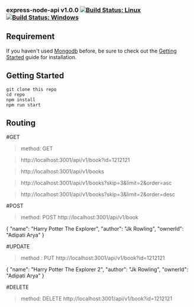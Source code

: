 ### express-node-api v1.0.0 [![Build Status: Linux](https://travis-ci.org/gruntjs/grunt-contrib-less.svg?branch=master)](https://travis-ci.org/gruntjs/grunt-contrib-less) [![Build Status: Windows](https://ci.appveyor.com/api/projects/status/ho4vr86k30r8un49/branch/master?svg=true)](https://ci.appveyor.com/project/gruntjs/grunt-contrib-less/branch/master)


## Requirement

If you haven't used [Mongodb](https://docs.mongodb.com) before, be sure to check out the [Getting Started](https://docs.mongodb.com/v3.2/tutorial/v3.2/tutorial/) guide for installation.

## Getting Started

```shell
git clone this repo
cd repo
npm install
npm run start
```
## Routing

#GET

> method: GET

> http://localhost:3001/api/v1/book?id=1212121

> http://localhost:3001/api/v1/books

> http://localhost:3001/api/v1/books?skip=3&limit=2&order=asc

> http://localhost:3001/api/v1/books?skip=3&limit=2&order=desc


#POST 

> method: POST
> http://localhost:3001/api/v1/book

{
    "name": "Harry Potter The Explorer",
    "author": "Jk Rowling",
    "ownerId": "Adipati Arya"
}


#UPDATE

> method : PUT
> http://localhost:3001/api/v1/book?id=1212121

{
    "name": "Harry Potter The Explorer 2",
    "author": "Jk Rowling",
    "ownerId": "Adipati Arya"
}

#DELETE

> method: DELETE
> http://localhost:3001/api/v1/book?id=1212121

